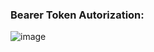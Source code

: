 ### Bearer Token Autorization:

![image](https://github.com/user-attachments/assets/ad46ce0e-709a-4f07-8545-0159b2f195fc)

